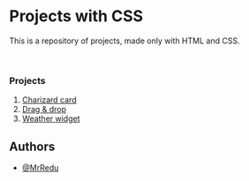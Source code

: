 # Projects with CSS
This is a repository of projects, made only with HTML and CSS.

<br>

### Projects
1. [Charizard card](https://github.com/MrRedu/css-projects/tree/main/charizard-card_css)
2. [Drag & drop](https://github.com/MrRedu/css-projects/tree/main/drag-%26-drop_css)
3. [Weather widget](https://github.com/MrRedu/css-projects/tree/main/weather-widget_css)


## Authors
- [@MrRedu](https://www.github.com/mrredu)
